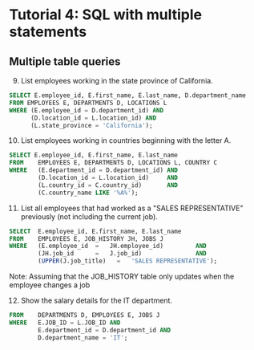 # Tutorial 4: SQL with multiple statements

## Multiple table queries

9. List employees working in the state province of California.

```sql
SELECT E.employee_id, E.first_name, E.last_name, D.department_name
FROM EMPLOYEES E, DEPARTMENTS D, LOCATIONS L
WHERE (E.employee_id = D.department_id) AND
      (D.location_id = L.location_id) AND
      (L.state_province = 'California');
```

10.	List employees working in countries beginning with the letter A.

```sql
SELECT E.employee_id, E.first_name, E.last_name
FROM    EMPLOYEES E, DEPARTMENTS D, LOCATIONS L, COUNTRY C
WHERE   (E.department_id = D.department_id) AND
        (D.location_id = L.location_id)     AND
        (L.country_id = C.country_id)       AND
        (C.country_name LIKE '%A%');
```

11.	List all employees that had worked as a "SALES REPRESENTATIVE" previously (not including the current job).

```sql
SELECT  E.employee_id, E.first_name, E.last_name
FROM    EMPLOYEES E, JOB_HISTORY JH, JOBS J
WHERE   (E.employee_id  =   JH.employee_id)         AND
        (JH.job_id      =   J.job_id)               AND
        (UPPER(J.job_title)   =   'SALES REPRESENTATIVE');
```

Note: Assuming that the JOB_HISTORY table only updates when the employee changes a job

12.  Show the salary details for the IT department.

```sql
FROM 	DEPARTMENTS D, EMPLOYEES E, JOBS J
WHERE   E.JOB_ID = L.JOB_ID AND
        E.department_id = D.department_id AND
        D.department_name = 'IT';
```

